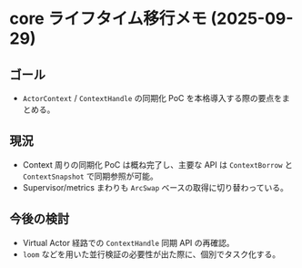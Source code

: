 # core ライフタイム移行メモ (2025-09-29)

## ゴール
- `ActorContext` / `ContextHandle` の同期化 PoC を本格導入する際の要点をまとめる。

## 現況
- Context 周りの同期化 PoC は概ね完了し、主要な API は `ContextBorrow` と `ContextSnapshot` で同期参照が可能。
- Supervisor/metrics まわりも `ArcSwap` ベースの取得に切り替わっている。

## 今後の検討
- Virtual Actor 経路での `ContextHandle` 同期 API の再確認。
- `loom` などを用いた並行検証の必要性が出た際に、個別でタスク化する。

